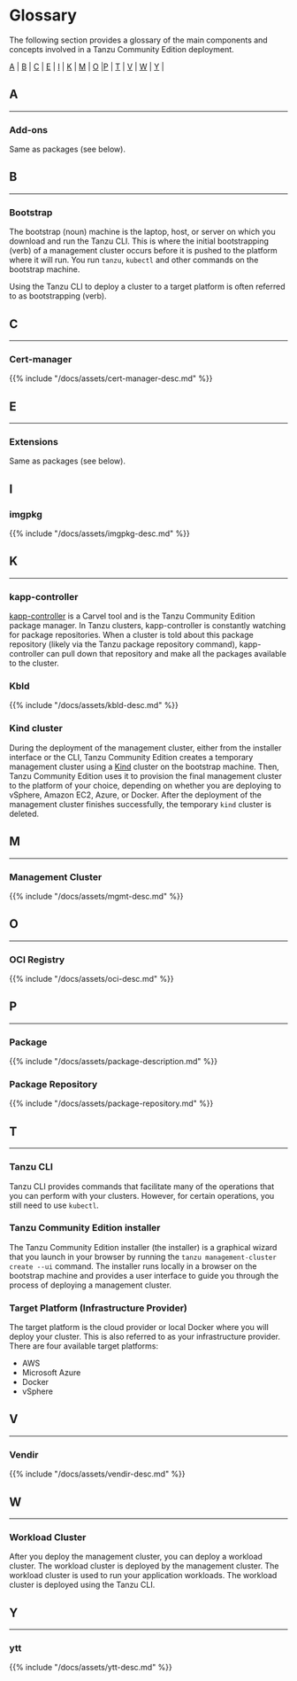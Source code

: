 # Glossary

The following section provides a glossary of the main components and concepts involved in a Tanzu Community
Edition deployment.

[A](#a) | [B](#b) | [C](#c) | [E](#e) | [I](#i) | [K](#k) | [M](#m) | [O](#o) |[P](#p) | [T](#t) | [V](#v) | [W](#w) | [Y](#w) |

## A

---

### Add-ons

Same as packages (see below).

## B

---

### Bootstrap

The bootstrap (noun) machine is the laptop, host, or server on which you download and run the Tanzu CLI. This is where the initial bootstrapping (verb) of a management cluster occurs before it is pushed to the platform where it will run. You run `tanzu`, `kubectl` and other commands on the bootstrap machine.

Using the Tanzu CLI to deploy a cluster to a target platform is often referred to as bootstrapping (verb).

## C

---

### Cert-manager

{{% include "/docs/assets/cert-manager-desc.md" %}}

## E

---

### Extensions

Same as packages (see below).

## I

### imgpkg

{{% include "/docs/assets/imgpkg-desc.md" %}}

## K

---

### kapp-controller

[kapp-controller](https://carvel.dev/kapp-controller/) is a Carvel tool and is the Tanzu Community Edition package manager. In Tanzu clusters, kapp-controller is constantly watching for package repositories. When a cluster is told about this package repository (likely via the Tanzu package repository command), kapp-controller can pull down that repository and make all the packages available to the cluster.

### Kbld

{{% include "/docs/assets/kbld-desc.md" %}}

### Kind cluster

During the deployment of the management cluster, either from the installer interface or the CLI,
Tanzu Community Edition creates a temporary management cluster using a [Kind](https://kind.sigs.k8s.io/) cluster on the bootstrap machine. Then, Tanzu Community Edition uses it to provision the final management cluster to the platform of your choice, depending on whether you are deploying to vSphere, Amazon EC2, Azure, or Docker. After the deployment of the management cluster finishes successfully, the temporary `kind` cluster is deleted.

## M

---

### Management Cluster

{{% include "/docs/assets/mgmt-desc.md" %}}

## O

---

### OCI Registry

{{% include "/docs/assets/oci-desc.md" %}}

## P

---

### Package

{{% include "/docs/assets/package-description.md" %}}

### Package Repository

{{% include "/docs/assets/package-repository.md" %}}

## T

---

### Tanzu CLI

Tanzu CLI provides commands that facilitate many of the operations that you can perform with your clusters.
However, for certain operations, you still need to use `kubectl`.

### Tanzu Community Edition installer

The Tanzu Community Edition installer (the installer) is a graphical wizard that you launch in your browser by running the ``tanzu management-cluster create --ui`` command. The installer runs locally in a browser on the bootstrap machine and provides a user interface to guide you through the process of deploying a management cluster.

### Target Platform (Infrastructure Provider)

The target platform is the cloud provider or local Docker where you will deploy your cluster. This is also
referred to as your infrastructure provider.
There are four available target platforms:

* AWS
* Microsoft Azure
* Docker
* vSphere

## V

---

### Vendir

{{% include "/docs/assets/vendir-desc.md" %}}

## W

---

### Workload Cluster

After you deploy the management cluster, you can deploy a workload cluster. The workload cluster is deployed by the management cluster. The workload cluster is used to run your application workloads. The workload cluster is deployed using the Tanzu CLI.

## Y

---

### ytt

{{% include "/docs/assets/ytt-desc.md" %}}
